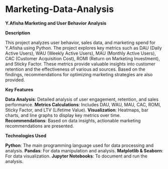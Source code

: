 # Marketing-Data-Analysis

**Y.Afisha Marketing and User Behavior Analysis**

**Description**

This project analyzes user behavior, sales data, and marketing spend for Y.Afisha using Python. The project explores key metrics such as DAU (Daily Active Users), WAU (Weekly Active Users), MAU (Monthly Active Users), CAC (Customer Acquisition Cost), ROMI (Return on Marketing Investment), and Sticky Factor. These metrics provide valuable insights into customer retention and the effectiveness of various ad sources. Based on the findings, recommendations for optimizing marketing strategies are also provided.

**Key Features**

**Data Analysis**: Detailed analysis of user engagement, retention, and sales performance.
**Metrics Calculations**: Includes DAU, WAU, MAU, CAC, ROMI, Sticky Factor, and LTV (Lifetime Value).
**Visualization**: Heatmaps, bar charts, and line graphs to display key metrics over time.
**Recommendations**: Based on data insights, actionable marketing recommendations are presented.

**Technologies Used**

**Python**: The main programming language used for data processing and analysis.
**Pandas**: For data manipulation and analysis.
**Matplotlib & Seaborn**: For data visualization.
**Jupyter Notebooks**: To document and run the analysis.

